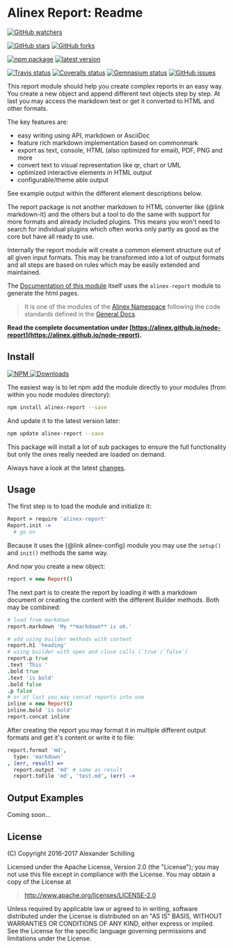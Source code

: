 Alinex Report: Readme
=================================================

[![GitHub watchers](
  https://img.shields.io/github/watchers/alinex/node-report.svg?style=social&label=Watch&maxAge=2592000)](
  https://github.com/alinex/node-report/subscription)
<!-- {.hidden-small} -->
[![GitHub stars](
  https://img.shields.io/github/stars/alinex/node-report.svg?style=social&label=Star&maxAge=2592000)](
  https://github.com/alinex/node-report)
[![GitHub forks](
  https://img.shields.io/github/forks/alinex/node-report.svg?style=social&label=Fork&maxAge=2592000)](
  https://github.com/alinex/node-report)
<!-- {.hidden-small} -->
<!-- {p:.right} -->

[![npm package](
  https://img.shields.io/npm/v/alinex-table.svg?maxAge=2592000&label=latest%20version)](
  https://www.npmjs.com/package/alinex-table)
[![latest version](
  https://img.shields.io/npm/l/alinex-table.svg?maxAge=2592000)](#license)
<!-- {.hidden-small} -->
[![Travis status](
  https://img.shields.io/travis/alinex/node-report.svg?maxAge=2592000&label=develop)](
  https://travis-ci.org/alinex/node-report)
[![Coveralls status](
  https://img.shields.io/coveralls/alinex/node-report.svg?maxAge=2592000)](
  https://coveralls.io/r/alinex/node-report?branch=master)
[![Gemnasium status](
  https://img.shields.io/gemnasium/alinex/node-report.svg?maxAge=2592000)](
  https://gemnasium.com/alinex/node-report)
[![GitHub issues](
  https://img.shields.io/github/issues/alinex/node-report.svg?maxAge=2592000)](
  https://github.com/alinex/node-report/issues)
<!-- {.hidden-small} -->


This report module should help you create complex reports in an easy
way. You create a new object and append different text objects step by step. At last
you may access the markdown text or get it converted to HTML and other formats.

The key features are:

- easy writing using API, markdown or AsciiDoc
- feature rich markdown implementation based on commonmark
- export as text, console, HTML (also optimized for email), PDF, PNG and more
- convert text to visual representation like qr, chart or UML
- optimized interactive elements in HTML output
- configurable/theme able output

See example output within the different element descriptions below.

The report package is not another markdown to HTML converter like {@link markdown-it}
and the others but a tool to do the same with support for more formats and already
included plugins. This means you won't need to search for individual plugins which
often works only partly as good as the core but have all ready to use.

Internally the report module will create a common element structure out of all given
input formats. This may be transformed into a lot of output formats and all steps are
based on rules which may be easily extended and maintained.

The [Documentation of this module](https://alinex.github.io/node-report) itself
uses the `alinex-report` module to generate the html pages.

> It is one of the modules of the [Alinex Namespace](https://alinex.github.io/code.html)
> following the code standards defined in the [General Docs](https://alinex.github.io/develop).

__Read the complete documentation under
[https://alinex.github.io/node-report](https://alinex.github.io/node-report).__
<!-- {p: .hidden} -->


Install
-------------------------------------------------

[![NPM](https://nodei.co/npm/alinex-database.png?downloads=true&downloadRank=true&stars=true)
 ![Downloads](https://nodei.co/npm-dl/alinex-database.png?months=9&height=3)
](https://www.npmjs.com/package/alinex-database)

The easiest way is to let npm add the module directly to your modules
(from within you node modules directory):

``` sh
npm install alinex-report --save
```

And update it to the latest version later:

``` sh
npm update alinex-report --save
```

This package will install a lot of sub packages to ensure the full functionality
but only the ones really needed are loaded on demand.

Always have a look at the latest [changes](Changelog.md).


Usage
-------------------------------------------------

The first step is to load the module and initialize it:

``` coffee
Report = require 'alinex-report'
Report.init ->
  # go on
```

Because it uses the {@link alinex-config} module you may use the `setup()` and
`init()` methods the same way.

And now you create a new object:

``` coffee
report = new Report()
```

The next part is to create the report by loading it with a markdown document or
creating the content with the different Builder methods. Both may be combined:

``` coffee
# load from markdown
report.markdown 'My **markdown** is ok.'

# add using builder methods with content
report.h1 'heading'
# using builder with open and close calls (`true`/`false`)
report.p true
.text 'This '
.bold true
.text 'is bold'
.bold false
.p false
# or at last you may concat reports into one
inline = new Report()
inline.bold 'is bold'
report.concat inline
```

After creating the report you may format it in multiple different output formats
and get it's content or write it to file:

``` coffee
report.format 'md',
  type: 'markdown'
, (err, result) =>
  report.output 'md' # same as result
  report.toFile 'md', 'test.md', (err) ->
```


Output Examples
-------------------------------------------------
Coming soon...


License
-------------------------------------------------

(C) Copyright 2016-2017 Alexander Schilling

Licensed under the Apache License, Version 2.0 (the "License");
you may not use this file except in compliance with the License.
You may obtain a copy of the License at

>  <http://www.apache.org/licenses/LICENSE-2.0>

Unless required by applicable law or agreed to in writing, software
distributed under the License is distributed on an "AS IS" BASIS,
WITHOUT WARRANTIES OR CONDITIONS OF ANY KIND, either express or implied.
See the License for the specific language governing permissions and
limitations under the License.
